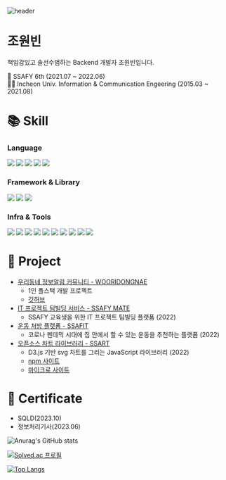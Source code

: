 ![header](https://capsule-render.vercel.app/api?type=waving&color=auto&height=250&section=header&text=Wonbin%20Jo&fontSize=90)
# 조원빈

책임감있고 솔선수범하는 Backend 개발자 조원빈입니다.

👩‍ SSAFY 6th (2021.07 ~ 2022.06)  
👩‍🎓 Incheon Univ. Information & Communication Engeering (2015.03 ~ 2021.08)

# 📚 Skill

### Language

<img src="https://img.shields.io/badge/JAVA-FF9E0F?style=flat&logo=JAVA&logoColor=white"/> <img src="https://img.shields.io/badge/MySQL-4479A1?style=flat&logo=MySQL&logoColor=white"/> <img src="https://img.shields.io/badge/HTML5-E34F26?style=flat&logo=HTML5&logoColor=orange"/> <img src="https://img.shields.io/badge/JavaScript-F7DF1E?style=flat&logo=JavaScript&logoColor=white"/> <img src="https://img.shields.io/badge/CSS3-1572B6?style=flat&logo=CSS3&logoColor=white"/>

### Framework & Library

<img src="https://img.shields.io/badge/Spring-6DB33F?style=flat&logo=Spring&logoColor=white"/> <img src="https://img.shields.io/badge/Spring Boot-6DB33F?style=flat&logo=springboot&logoColor=white"/> <img src="https://img.shields.io/badge/Vue.js-4FC08D?style=flat&logo=vuedotjs&logoColor=white"/>

### Infra & Tools

<img src="https://img.shields.io/badge/Git-F05032?style=flat&logo=git&logoColor=white"/> <img src="https://img.shields.io/badge/GitHub-181717?style=flat&logo=github&logoColor=white"/> <img src="https://img.shields.io/badge/GitLab-FC6D26?style=flat&logo=gitlab&logoColor=white"/> <img src="https://img.shields.io/badge/Docker-2496ED?style=flat&logo=docker&logoColor=white"/> <img src="https://img.shields.io/badge/Jenkins-D24939?style=flat&logo=jenkins&logoColor=white"/> <img src="https://img.shields.io/badge/AWS EC2-FF9900?style=flat&logo=amazonec2&logoColor=white"/> <img src="https://img.shields.io/badge/Notion-000000?style=flat&logo=notion&logoColor=white"/> <img src="https://img.shields.io/badge/Jira-0052CC?style=flat&logo=jira&logoColor=white"/> <img src="https://img.shields.io/badge/MatterMost-0058CC?style=flat&logo=mattermost&logoColor=white"/> <img src="https://img.shields.io/badge/Gantt-1572B6?style=flat&logo=gant&logoColor=white"/>


# 📂 Project
- [우리동네 정보알림 커뮤니티 - WOORIDONGNAE](https://wooridongnae.store)
  - 1인 풀스택 개발 프로젝트
  - [깃허브](https://github.com/Jo-wonbin/SpringBootPracticeProject)
- [IT 프로젝트 팀빌딩 서비스 - SSAFY MATE](https://github.com/ssafy-mate)
  - SSAFY 교육생을 위한 IT 프로젝트 팀빌딩 플랫폼 (2022)
- [운동 처방 플랫폼 - SSAFIT](https://github.com/SSA-FIT)
  - 코로나 펜데믹 시대에 집 안에서 할 수 있는 운동을 추천하는 플랫폼 (2022)
- [오픈소스 차트 라이브러리 - SSART](https://github.com/ssartchart/ssart)
  - D3.js 기반 svg 차트를 그리는 JavaScript 라이브러리 (2022)
  - [npm 사이트](https://www.npmjs.com/package/ssart)
  - [마이크로 사이트](https://ssart-library.netlify.app)

# 📃 Certificate

- SQLD(2023.10)
- 정보처리기사(2023.06)

![Anurag's GitHub stats](https://github-readme-stats.vercel.app/api?username=Jo-wonbin&show_icons=true&theme=radical)


[![Solved.ac
프로필](http://mazassumnida.wtf/api/generate_badge?boj=jwb7214)](https://solved.ac/jwb7214)

[![Top Langs](https://github-readme-stats.vercel.app/api/top-langs/?username=Jo-wonbin&layout=compact)](https://github.com/Jo-wonbin/github-readme-stats)
<!--
**Jo-wonbin/Jo-wonbin** is a ✨ _special_ ✨ repository because its `README.md` (this file) appears on your GitHub profile.

Here are some ideas to get you started:

- 🔭 I’m currently working on ...
- 🌱 I’m currently learning ...
- 👯 I’m looking to collaborate on ...
- 🤔 I’m looking for help with ...
- 💬 Ask me about ...
- 📫 How to reach me: ...
- 😄 Pronouns: ...
- ⚡ Fun fact: ...
-->
